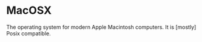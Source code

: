# MacOSX

The operating system for modern Apple Macintosh computers.  It is [mostly] Posix compatible.